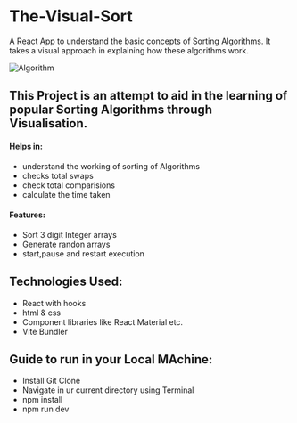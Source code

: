 # The-Visual-Sort
A React App to understand the basic concepts of Sorting Algorithms. It takes a visual approach in explaining how these algorithms work.

![Algorithm](./images/schema.jpg)

## This Project is an attempt to aid in the learning of popular Sorting Algorithms through Visualisation.

#### Helps in:
* understand the working of sorting of Algorithms 
* checks total swaps 
* check total comparisions 
* calculate the time taken 

#### Features:
* Sort 3 digit Integer arrays
* Generate randon arrays 
* start,pause and restart execution


## Technologies Used:
* React with hooks
* html & css
* Component libraries like React Material etc.
* Vite Bundler

## Guide to run in your Local MAchine:
* Install Git Clone 
* Navigate in ur current directory using Terminal 
* npm install
* npm run dev
